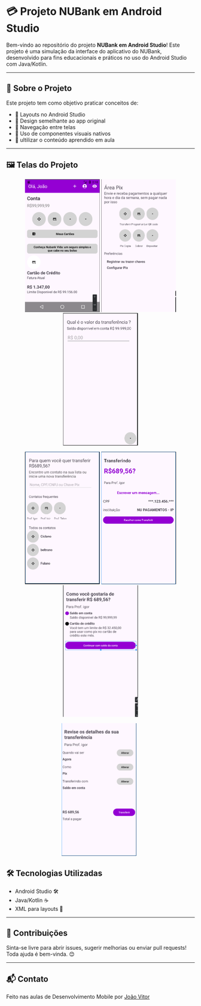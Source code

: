 # 💳 Projeto NUBank em Android Studio

Bem-vindo ao repositório do projeto **NUBank em Android Studio**! Este projeto é uma simulação da interface do aplicativo do NUBank, desenvolvido para fins educacionais e práticos no uso do Android Studio com Java/Kotlin.

---

## 📄 Sobre o Projeto

Este projeto tem como objetivo praticar conceitos de:

- 🧱 Layouts no Android Studio
- 🎨 Design semelhante ao app original
- 🧭 Navegação entre telas
- 📲 Uso de componentes visuais nativos
- 📲 ultilizar o conteúdo aprendido em aula

---

## 🖼️ Telas do Projeto

<p align="center">
  <img src="https://github.com/JoaoVOSantos/NUBank-em-Android-Studio/blob/main/images/tela%20inicial.png" width="200"/>
  <img src="https://github.com/JoaoVOSantos/NUBank-em-Android-Studio/blob/main/images/tela%20area%20pix.png" width="200"/>
  <img src="https://github.com/JoaoVOSantos/NUBank-em-Android-Studio/blob/main/images/tela%20valor%20transferencia.png" width="200"/>
</p>

<p align="center">
  <img src="https://github.com/JoaoVOSantos/NUBank-em-Android-Studio/blob/main/images/tela%20pra%20quem%20enviar.png" width="200"/>
  <img src="https://github.com/JoaoVOSantos/NUBank-em-Android-Studio/blob/main/images/tela%20transferindo.png" width="200"/>
  <img src="https://github.com/JoaoVOSantos/NUBank-em-Android-Studio/blob/main/images/tela%20como%20gostaria%20de%20transferir.png" width="200"/>
</p>

<p align="center">
  <img src="https://github.com/JoaoVOSantos/NUBank-em-Android-Studio/blob/main/images/tela%20revise%20transferencia.png" width="200"/>
  <img src="" width="200"/>
  <img src="" width="200"/>
</p>

## 🛠️ Tecnologias Utilizadas

- Android Studio 🛠️
- Java/Kotlin ☕
- XML para layouts 🧩

---

## 🤝 Contribuições

Sinta-se livre para abrir issues, sugerir melhorias ou enviar pull requests! Toda ajuda é bem-vinda. 😊

---

## 📬 Contato

Feito nas aulas de Desenvolvimento Mobile por [João Vitor](https://github.com/JoaoVOSantos)  
